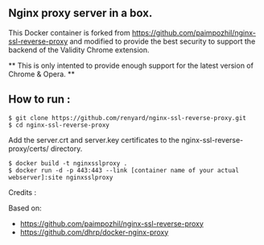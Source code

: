 ## Nginx proxy server in a box.

This Docker container is forked from https://github.com/paimpozhil/nginx-ssl-reverse-proxy
and modified to provide the best security to support the backend of the Validity Chrome extension.

** This is only intented to provide enough support for the latest version of Chrome & Opera. **

## How to run :

```
$ git clone https://github.com/renyard/nginx-ssl-reverse-proxy.git
$ cd nginx-ssl-reverse-proxy
```
Add the server.crt and server.key certificates to the nginx-ssl-reverse-proxy/certs/ directory.
```
$ docker build -t nginxsslproxy .
$ docker run -d -p 443:443 --link [container name of your actual webserver]:site nginxsslproxy
```

Credits :

Based on:
- https://github.com/paimpozhil/nginx-ssl-reverse-proxy
- https://github.com/dhrp/docker-nginx-proxy
